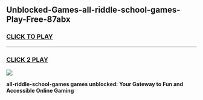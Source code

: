 
## Unblocked-Games-all-riddle-school-games-Play-Free-87abx
<h3>
<a href="https://premium76.site?title=all-riddle-school-games&ref=22A">CLICK TO PLAY</a></h3>
<hr>

<h3>
<a href="https://premium76.site?title=all-riddle-school-games&ref=22A">CLICK 2 PLAY</a>
  
</h3>

<a href="https://premium76.site?title=all-riddle-school-games&ref=22A"><img src="https://clearcache.store/games.png"></a>


**all-riddle-school-games games unblocked: Your Gateway to Fun and Accessible Online Gaming**

